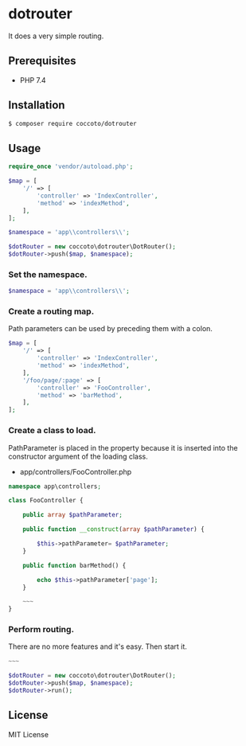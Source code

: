 # dotrouter

It does a very simple routing.

## Prerequisites

- PHP 7.4

## Installation

```sh
$ composer require coccoto/dotrouter
```

## Usage

```php
require_once 'vendor/autoload.php';

$map = [
    '/' => [
        'controller' => 'IndexController',
        'method' => 'indexMethod',
    ],
];

$namespace = 'app\\controllers\\';

$dotRouter = new coccoto\dotrouter\DotRouter();
$dotRouter->push($map, $namespace);
```

### Set the namespace.

```php
$namespace = 'app\\controllers\\';
```

### Create a routing map.

Path parameters can be used by preceding them with a colon.

```php
$map = [
    '/' => [
        'controller' => 'IndexController',
        'method' => 'indexMethod',
    ],
    '/foo/page/:page' => [
        'controller' => 'FooController',
        'method' => 'barMethod',
    ],
];
```

### Create a class to load.

PathParameter is placed in the property because it is inserted into the constructor argument of the loading class.

- app/controllers/FooController.php

```php
namespace app\controllers;

class FooController {

    public array $pathParameter;

    public function __construct(array $pathParameter) {

        $this->pathParameter= $pathParameter;
    }

    public function barMethod() {

        echo $this->pathParameter['page'];
    }

    ~~~
}
```

### Perform routing.

There are no more features and it's easy. Then start it.

```php
~~~

$dotRouter = new coccoto\dotrouter\DotRouter();
$dotRouter->push($map, $namespace);
$dotRouter->run();
```

## License

MIT License